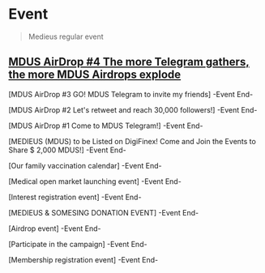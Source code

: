 # Event
> Medieus regular event

## [MDUS AirDrop #4 The more Telegram gathers, the more MDUS Airdrops explode](t.me/medieusglobal "event in progress")

[MDUS AirDrop #3 GO! MDUS Telegram to invite my friends] -Event End-

[MDUS AirDrop #2 Let's retweet and reach 30,000 followers!] -Event End-

[MDUS AirDrop #1 Come to MDUS Telegram!] -Event End-

[MEDIEUS (MDUS) to be Listed on DigiFinex! Come and Join the Events to Share $ 2,000 MDUS!] -Event End-

[Our family vaccination calendar] -Event End-

[Medical open market launching event] -Event End-

[Interest registration event] -Event End-

[MEDIEUS & SOMESING DONATION EVENT] -Event End-

[Airdrop event] -Event End-

[Participate in the campaign] -Event End-

[Membership registration event] -Event End-